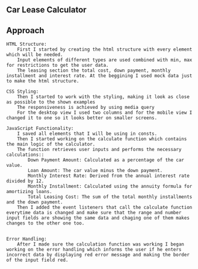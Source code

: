 ## Car Lease Calculator
## Approach
    HTML Structure:
        First I started by creating the html structure with every element which will be needed.
        Input elements of different types are used combined with min, max for restrictions to get the user data.
        The leasing section the total cost, down payment, monthly installment and interest rate. At the beggining I used mock data just to make the html structure.

    CSS Styling:
        Then I started to work with the styling, making it look as close as possible to the shown examples
        The responsiveness is achieved by using media query
        For the desktop view I used two columns and for the mobile view I changed it to one so it looks better on smaller screens.

    JavaScript Functionality:
        I saved all elements that I will be using in consts. 
        Then I started working on the calculate function which contains the main logic of the calculator.
        The function retrieves user inputs and performs the necessary calculations::
            Down Payment Amount: Calculated as a percentage of the car value.
            Loan Amount: The car value minus the down payment.
            Monthly Interest Rate: Derived from the annual interest rate divided by 12.
            Monthly Installment: Calculated using the annuity formula for amortizing loans.
            Total Leasing Cost: The sum of the total monthly installments and the down payment.
        Then I added the event listeners that call the calculate function everytime data is changed and make sure that the range and number input fields are showing the same data and chaging one of them makes changes to the other one too.
        

    Error Handling:
        After I made sure the calculation function was working I began working on the error handling which informs the user if he enters incorrect data by displaying red error message and making the border of the input field red.
    
      

